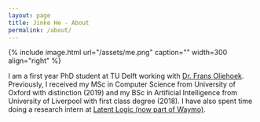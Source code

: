 ```yaml
---
layout: page
title: Jinke He - About
permalink: /about/
---
```


{% include image.html url="/assets/me.png" caption="" width=300 align="right" %}

I am a first year PhD student at TU Delft working with [Dr. Frans Oliehoek](https://www.fransoliehoek.net/wp/). Previously, I received my MSc in Computer Science from University of Oxford with distinction (2019) and my BSc in Artificial Intelligence from University of Liverpool with first class degree (2018). I have also spent time doing a research intern at [Latent Logic (now part of Waymo)](https://www.latentlogic.com).
